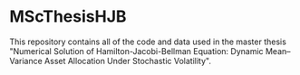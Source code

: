 # MScThesisHJB
This repository contains all of the code and data used in the master thesis "Numerical Solution of Hamilton-Jacobi-Bellman Equation: Dynamic Mean–Variance Asset Allocation Under Stochastic Volatility".
